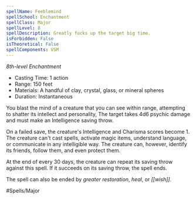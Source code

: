 ```yaml
---
spellName: Feeblemind
spellSchool: Enchantment
spellClass: Major
spellLevel: 8
spellDescription: Greatly fucks up the target big time.
isForbidden: False
isTheoretical: False
spellComponents: VSM
---
```

*8th-level Enchantment*

- Casting Time: 1 action
- Range: 150 feet
- Materials: A handful of clay, crystal, glass, or mineral spheres
- Duration: Instantaneous

You blast the mind of a creature that you can see within range, attempting to shatter its intellect and personality, The target takes 4d6 psychic damage and must make an Intelligence saving throw.

On a failed save, the creature's Intelligence and Charisma scores become 1. The creature can't cast spells, activate magic items, understand language, or communicate in any intelligible way. The creature can, however, identify its friends, follow them, and even protect them.

At the end of every 30 days, the creature can repeat its saving throw against this spell. If it succeeds on its saving throw, the spell ends.

The spell can also be ended by *greater restoration*, *heal*, or *[[wish]]*.

#Spells/Major 